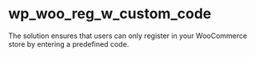 # wp_woo_reg_w_custom_code
The solution ensures that users can only register in your WooCommerce store by entering a predefined code.
